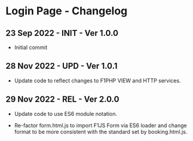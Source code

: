 # Login Page - Changelog

## 23 Sep 2022 - INIT - Ver 1.0.0
  - Initial commit

## 28 Nov 2022 - UPD - Ver 1.0.1
 - Update code to reflect changes to F1PHP VIEW and HTTP services.

## 29 Nov 2022 - REL - Ver 2.0.0
 - Update code to use ES6 module notation.
  * Re-factor form.html.js to import F1JS Form via ES6 loader and
    change format to be more consistent with the standard set by booking.html.js.

